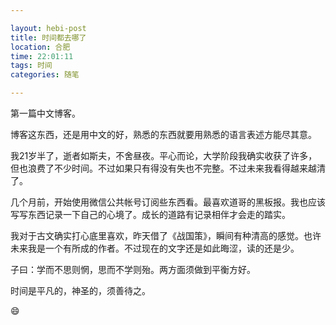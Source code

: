 ```yaml
---

layout: hebi-post
title: 时间都去哪了
location: 合肥
time: 22:01:11
tags: 时间
categories: 随笔

---
```



第一篇中文博客。

博客这东西，还是用中文的好，熟悉的东西就要用熟悉的语言表述方能尽其意。

我21岁半了，逝者如斯夫，不舍昼夜。平心而论，大学阶段我确实收获了许多，但也浪费了不少时间。不过如果只有得没有失也不完整。不过未来我看得越来越清了。

几个月前，开始使用微信公共帐号订阅些东西看。最喜欢道哥的黑板报。我也应该写写东西记录一下自己的心境了。成长的道路有记录相伴才会走的踏实。

我对于古文确实打心底里喜欢，昨天借了《战国策》，瞬间有种清高的感觉。也许未来我是一个有所成的作者。不过现在的文字还是如此晦涩，读的还是少。

子曰：学而不思则惘，思而不学则殆。两方面须做到平衡方好。

时间是平凡的，神圣的，须善待之。

:smile:
